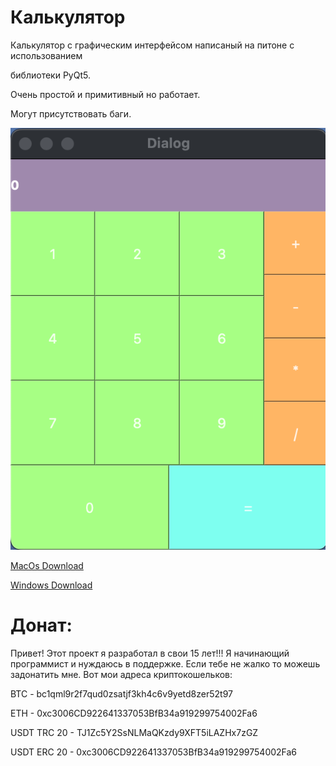 # Калькулятор

Калькулятор с графическим интерфейсом написаный на питоне с использованием

библиотеки PyQt5.

Очень простой и примитивный но работает.

Могут присутствовать баги.

![скриншот программы](/screenshot.png)

[MacOs Download](https://media.githubusercontent.com/media/4awka-4a9/calculator/main/dist/calculator.dmg "MacOs Download")

[Windows Download](https://media.githubusercontent.com/media/4awka-4a9/calculator/main/dist/calculator/calculator.exe "Windows Download")


# Донат:

Привет! Этот проект я разработал в свои 15 лет!!! Я начинающий программист и нуждаюсь в поддержке. Если тебе не жалко то можешь задонатить мне. Вот мои адреса  криптокошельков:

BTC - bc1qml9r2f7qud0zsatjf3kh4c6v9yetd8zer52t97

ETH - 0xc3006CD922641337053BfB34a919299754002Fa6

USDT TRC 20 - TJ1Zc5Y2SsNLMaQKzdy9XFT5iLAZHx7zGZ

USDT ERC 20 - 0xc3006CD922641337053BfB34a919299754002Fa6
